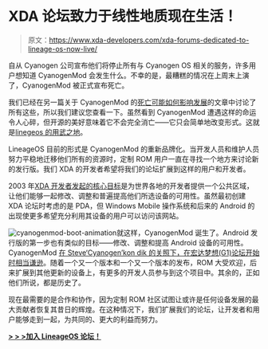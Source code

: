 # XDA 论坛致力于线性地质现在生活！

> 原文：<https://www.xda-developers.com/xda-forums-dedicated-to-lineage-os-now-live/>

自从 Cyanogen 公司宣布他们将停止所有与 Cyanogen OS 相关的服务，许多用户想知道 CyanogenMod 会发生什么。不幸的是，最糟糕的情况在上周末上演了，CyanogenMod 被正式宣布死亡。

我们已经在另一篇关于 CyanogenMod 的[死亡可能如何影响发展](https://www.xda-developers.com/the-death-of-cyangenmod-and-whats-in-store-for-the-future/)的文章中讨论了所有这些，所以我们建议您查看一下。虽然看到 CyanogenMod 遭遇这样的命运令人心碎，但开源的美好意味着它不会完全消亡——它只会简单地改变形式。这就是[linegeos 的用武之地](https://www.xda-developers.com/the-official-gerrit-for-lineageos-is-now-up/)。

LineageOS 目前的形式是 CyanogenMod 的重新品牌化。当开发人员和维护人员努力平稳地迁移他们所有的资源时，定制 ROM 用户一直在寻找一个地方来讨论新的发行版。我们 XDA 的开发者希望将我们的论坛扩展到这样的用户和开发者。

2003 年[XDA 开发者发起的核心目标](https://www.xda-developers.com/xda-developers-the-history-part-one/)是为世界各地的开发者提供一个公共区域，让他们能够一起修改、调整和普遍提高他们所选设备的可用性。虽然最初创建 XDA 论坛时考虑的是 PDA，但 Windows Mobile 操作系统和后来的 Android 的出现使更多希望充分利用其设备的用户可以访问该网站。

![cyanogenmod-boot-animation](img/334d808ea9642d04d99f5aa3cbab7dea.png)就这样，CyanogenMod 诞生了。Android 发行版的第一步也有类似的目标——修改、调整和提高 Android 设备的可用性。CyanogenMod [在 Steve‘Cyanogen’kon dik 的关照下，在宏达梦想(G1)论坛开始时相当谦逊](http://forum.xda-developers.com/showthread.php?t=518851)。随着一个又一个版本和一个又一个版本的发布，ROM 大受欢迎，后来扩展到其他更新的设备上，有更多的开发人员参与到这个项目中。其余的，正如他们所说，都是历史了。

现在最需要的是合作和协作，因为定制 ROM 社区试图让或许是任何设备发展的最大贡献者恢复其昔日的辉煌。在这种情况下，我们扩展我们的论坛，让开发者和用户能够走到一起，为共同的、更大的利益而努力。

[**> > >加入 LineageOS 论坛！**](http://forum.xda-developers.com/lineage)